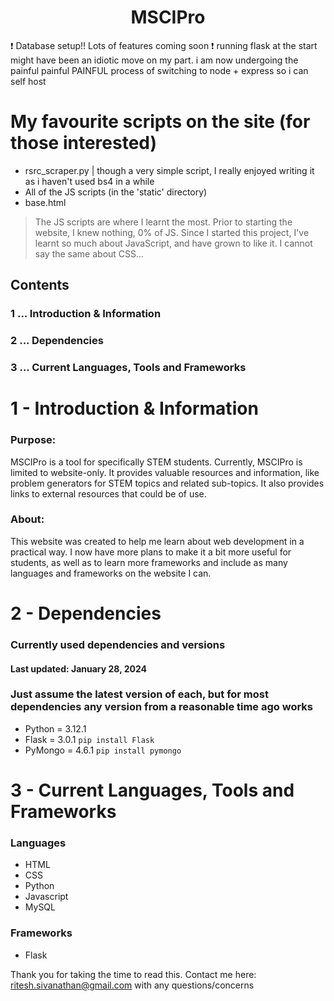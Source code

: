 <h1 align="center"> MSCIPro </h1>

❗ Database setup!! Lots of features coming soon
❗ running flask at the start might have been an idiotic move on my part. i am now undergoing the painful painful PAINFUL process of switching to node + express so i can self host

# My favourite scripts on the site (for those interested)

- rsrc_scraper.py | though a very simple script, I really enjoyed writing it as i haven't used bs4 in a while
- All of the JS scripts (in the 'static' directory)
- base.html

> The JS scripts are where I learnt the most. Prior to starting the website, I knew nothing, 0% of JS. Since I started this project, I've learnt so much about JavaScript, and have grown to like it. I cannot say the same about CSS...

## Contents
### 1 ... Introduction & Information
### 2 ... Dependencies
### 3 ... Current Languages, Tools and Frameworks

# 1 - **Introduction & Information**

### Purpose:
MSCIPro is a tool for specifically STEM students. Currently, MSCIPro is limited to website-only.
It provides valuable resources and information, like problem generators for STEM topics and related sub-topics.
It also provides links to external resources that could be of use.

### About:

This website was created to help me learn about web development in a practical way. I now have more plans to make it a bit more useful for students, as well as to learn more frameworks and include as many languages and frameworks on the website I can.

# 2 - Dependencies 

### Currently used dependencies and versions

#### Last updated: **January 28, 2024**

### Just assume the latest version of each, but for most dependencies any version from a reasonable time ago works

- Python = 3.12.1 
- Flask = 3.0.1 ``` pip install Flask ```
- PyMongo = 4.6.1 ``` pip install pymongo ```

# 3 - Current Languages, Tools and Frameworks

### Languages

- HTML
- CSS
- Python
- Javascript
- MySQL

### Frameworks

- Flask

Thank you for taking the time to read this. Contact me here: ritesh.sivanathan@gmail.com with any questions/concerns

